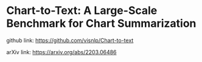 # Chart-to-Text: A Large-Scale Benchmark for Chart Summarization

github link: https://github.com/visnlp/Chart-to-text

arXiv link: https://arxiv.org/abs/2203.06486
